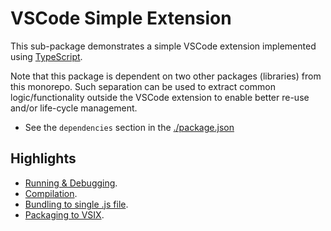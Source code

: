 # VSCode Simple Extension

This sub-package demonstrates a simple VSCode extension implemented using [TypeScript](https://www.typescriptlang.org).

Note that this package is dependent on two other packages (libraries) from this monorepo.
Such separation can be used to extract common logic/functionality outside the VSCode extension
to enable better re-use and/or life-cycle management.

- See the `dependencies` section in the [./package.json](./package.json)

## Highlights

- [Running & Debugging](./CONTRIBUTING.md#running--debugging).
- [Compilation](./CONTRIBUTING.md#compiling).
- [Bundling to single .js file](./CONTRIBUTING.md#bundling).
- [Packaging to VSIX](./CONTRIBUTING.md#packaging).
